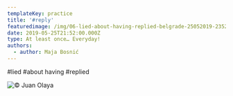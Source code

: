 ```yaml
---
templateKey: practice
title: '#reply'
featuredimage: /img/06-lied-about-having-replied-belgrade-25052019-2352.jpg
date: 2019-05-25T21:52:00.000Z
type: At least once… Everyday!
authors:
  - author: Maja Bosnić
---
```

\#lied #about having #replied

![© Juan Olaya](/img/06-lied-about-having-replied-belgrade-25052019-2352.jpg "Maja in Shape Studios © Juan Olaya")

